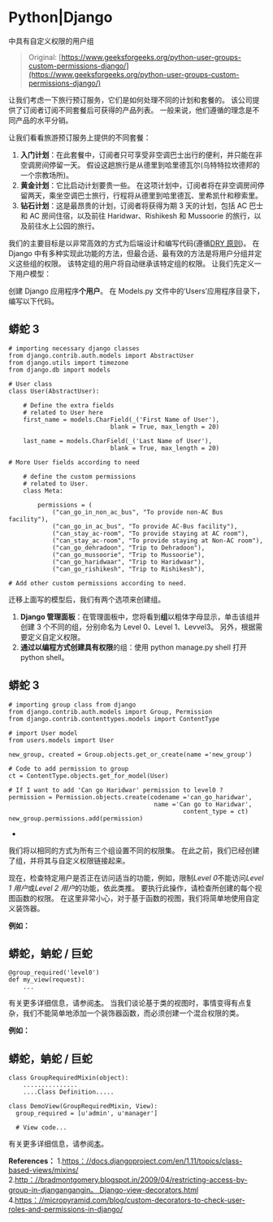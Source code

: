 # Python|Django

中具有自定义权限的用户组

> Original: [https://www.geeksforgeeks.org/python-user-groups-custom-permissions-django/](https://www.geeksforgeeks.org/python-user-groups-custom-permissions-django/)

让我们考虑一下旅行预订服务，它们是如何处理不同的计划和套餐的。 该公司提供了订阅者订阅不同套餐后可获得的产品列表。 一般来说，他们遵循的理念是不同产品的水平分销。

让我们看看旅游预订服务上提供的不同套餐：

1.  **入门计划**：在此套餐中，订阅者只可享受非空调巴士出行的便利，并只能在非空调房间停留一天。 假设这趟旅行是从德里到哈里德瓦尔(乌特特拉坎德邦的一个宗教场所)。
2.  **黄金计划**：它比启动计划要贵一些。 在这项计划中，订阅者将在非空调房间停留两天，乘坐空调巴士旅行，行程将从德里到哈里德瓦、里希凯什和穆索里。
3.  **钻石计划**：这是最昂贵的计划，订阅者将获得为期 3 天的计划，包括 AC 巴士和 AC 房间住宿，以及前往 Haridwar、Rishikesh 和 Mussoorie 的旅行，以及前往水上公园的旅行。

我们的主要目标是以非常高效的方式为后端设计和编写代码(遵循[DRY 原则](https://en.wikipedia.org/wiki/Don%27t_repeat_yourself))。
在 Django 中有多种实现此功能的方法，但最合适、最有效的方法是将用户分组并定义这些组的权限。 该特定组的用户将自动继承该特定组的权限。 让我们先定义一下用户模型：

创建 Django 应用程序**个用户**。 在 Models.py 文件中的‘Users’应用程序目录下，编写以下代码。

## 蟒蛇 3

```
# importing necessary django classes
from django.contrib.auth.models import AbstractUser
from django.utils import timezone
from django.db import models

# User class
class User(AbstractUser):

    # Define the extra fields
    # related to User here
    first_name = models.CharField(_('First Name of User'),
                            blank = True, max_length = 20)

    last_name = models.CharField(_('Last Name of User'),
                            blank = True, max_length = 20)

# More User fields according to need

    # define the custom permissions
    # related to User.
    class Meta:

        permissions = (
            ("can_go_in_non_ac_bus", "To provide non-AC Bus facility"),
            ("can_go_in_ac_bus", "To provide AC-Bus facility"),
            ("can_stay_ac-room", "To provide staying at AC room"),
            ("can_stay_ac-room", "To provide staying at Non-AC room"),
            ("can_go_dehradoon", "Trip to Dehradoon"),
            ("can_go_mussoorie", "Trip to Mussoorie"),
            ("can_go_haridwaar", "Trip to Haridwaar"),
            ("can_go_rishikesh", "Trip to Rishikesh"),

# Add other custom permissions according to need.
```

迁移上面写的模型后，我们有两个选项来创建组。

1.  **Django 管理面板**：在管理面板中，您将看到**组**以粗体字母显示，单击该组并创建 3 个不同的组，分别命名为 Level 0、Level 1、Levvel3。 另外，根据需要定义自定义权限。
2.  **通过以编程方式创建具有权限**的组：使用 python manage.py shell 打开 python shell。

## 蟒蛇 3

```
# importing group class from django
from django.contrib.auth.models import Group, Permission
from django.contrib.contenttypes.models import ContentType

# import User model
from users.models import User

new_group, created = Group.objects.get_or_create(name ='new_group')

# Code to add permission to group
ct = ContentType.objects.get_for_model(User)

# If I want to add 'Can go Haridwar' permission to level0 ?
permission = Permission.objects.create(codename ='can_go_haridwar',
                                        name ='Can go to Haridwar',
                                                content_type = ct)
new_group.permissions.add(permission)
```

*
我们将以相同的方式为所有三个组设置不同的权限集。 在此之前，我们已经创建了组，并将其与自定义权限链接起来。

现在，检查特定用户是否正在访问适当的功能，例如，限制*Level 0*不能访问*Level 1 用户*或*Level 2 用户*的功能，依此类推。 要执行此操作，请检查所创建的每个视图函数的权限。
在这里非常小心，对于基于函数的视图，我们将简单地使用自定义装饰器。

**例如：**

## 蟒蛇，蚺蛇 / 巨蛇

```
@group_required('level0')
def my_view(request):
    ...
```

有关更多详细信息，请参阅[本](https://djangosnippets.org/snippets/10508/)。
当我们谈论基于类的视图时，事情变得有点复杂，我们不能简单地添加一个装饰器函数，而必须创建一个混合权限的类。

**例如：**

## 蟒蛇，蚺蛇 / 巨蛇

```
class GroupRequiredMixin(object):
    ...............
    ....Class Definition.....

class DemoView(GroupRequiredMixin, View):
  group_required = [u'admin', u'manager']

  # View code...
```

有关更多详细信息，请参阅[本](https://gist.github.com/ceolson01/206139a093b3617155a6)。

**References：**
1.[https：//docs.djangoproject.com/en/1.11/topics/class-based-views/mixins/](https://docs.djangoproject.com/en/1.11/topics/class-based-views/mixins/)
2.[http：//bradmontgomery.blogspot.in/2009/04/restricting-access-by-group-in-djangangangin。 Django-view-decorators.html](http://bradmontgomery.blogspot.in/2009/04/restricting-access-by-group-in-django.html)
4.[https：//micropyramid.com/blog/custom-decorators-to-check-user-roles-and-permissions-in-django/](https://micropyramid.com/blog/custom-decorators-to-check-user-roles-and-permissions-in-django/)